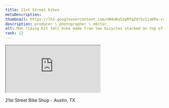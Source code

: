 ```yaml
---
title: 21st Street bikes
metaDescription: 
thumbnail: https://lh3.googleusercontent.com/nW4oBuS2pMfqZdrSv1ixKPw-rsMVgCDOiDqMdaeqaFty7DFQv5_DBnkUf0WHvppNKcWCgQmE60reoKTgPPtPq24xwVKZK5OIRfh7qW_Cv5kOLGA-dEjTCQHQklFEptysdVVDFwksqQ=w2400
description: producer \ photographer \ editor
alt: Man riding hit tall bike made from two bicycles stacked on top of each other.
rank: 12
---
```



<iframe src="https://www.youtube.com/embed/Xtz82rGCkUA" class="youtube-iframe"></iframe>

21st Street Bike Shop - Austin, TX